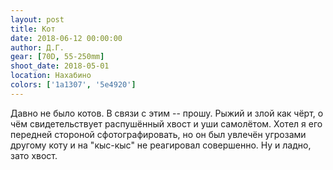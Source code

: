 ```yaml
---
layout: post
title: Кот
date: 2018-06-12 00:00:00
author: Д.Г.
gear: [70D, 55-250mm]
shoot_date: 2018-05-01
location: Нахабино
colors: ['1a1307', '5e4920']
---
```

Давно не было котов. В связи с этим -- прошу. Рыжий и злой как чёрт, о чём свидетельствует распушённый хвост и уши самолётом. Хотел я его передней стороной сфотографировать, но он был увлечён угрозами другому коту и на "кыс-кыс" не реагировал совершенно. Ну и ладно, зато хвост.
